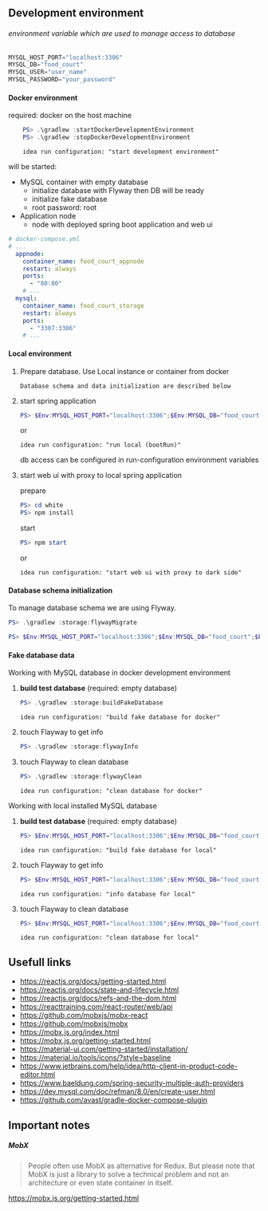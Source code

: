 
## Development environment

###### environment variable which are used to manage access to database 
```powershell
MYSQL_HOST_PORT="localhost:3306" 
MYSQL_DB="food_court"
MYSQL_USER="user_name"
MYSQL_PASSWORD="your_password"
```

#### Docker environment

required: docker on the host machine

```powershell
    PS> .\gradlew :startDockerDevelopmentEnvironment
    PS> .\gradlew :stopDockerDevelopmentEnvironment
```
```
    idea run configuration: "start development environment"
```
   
will be started:
- MySQL container with empty database
    - initialize database with Flyway then DB will be ready
    - initialize fake database
    - root password: root
- Application node
    - node with deployed spring boot application and web ui
    
```yaml
# docker-compose.yml
# ...
  appnode:
    container_name: food_court_appnode
    restart: always
    ports:
      - "80:80"
    # ...
  mysql:
    container_name: food_court_storage
    restart: always
    ports:
      - "3307:3306"
    # ...
```
    
#### Local environment

1) Prepare database. Use Local instance or container from docker
    ```
    Database schema and data initialization are described below
    ```
1) start spring application
    ```powershell
    PS> $Env:MYSQL_HOST_PORT="localhost:3306";$Env:MYSQL_DB="food_court";$Env:MYSQL_USER="user_name";$Env:MYSQL_PASSWORD="your_password"; PS> .\gradlew :dark:bootRun
    ```
    or
    ```
    idea run configuration: "run local (bootRun)"
    ```
    db access can be configured in run-configuration environment variables
    
1) start web ui with proxy to local spring application
    
    prepare
    ```powershell
    PS> cd white
    PS> npm install
    ```
    start
    ```powershell
    PS> npm start
    ```
    or 
    ```
    idea run configuration: "start web ui with proxy to dark side"
    ```

#### Database schema initialization 

To manage database schema we are using Flyway.

```powershell
PS> .\gradlew :storage:flywayMigrate
```

```powershell
PS> $Env:MYSQL_HOST_PORT="localhost:3306";$Env:MYSQL_DB="food_court";$Env:MYSQL_USER="user_name";$Env:MYSQL_PASSWORD="your_password"; PS> .\gradlew :storage:flywayMigrate
```

#### Fake database data

Working with MySQL database in docker development environment

1) **build test database** (required: empty database)
    ```powershell
    PS> .\gradlew :storage:buildFakeDatabase
    ```
    ```
    idea run configuration: "build fake database for docker"
    ```
1) touch Flayway to get info
    ```powershell
    PS> .\gradlew :storage:flywayInfo
    ```
1) touch Flayway to clean database
    ```powershell
    PS> .\gradlew :storage:flywayClean
    ```
    ```
    idea run configuration: "clean database for docker"
    ```

Working with local installed MySQL database

1) **build test database** (required: empty database)
    ```powershell
    PS> $Env:MYSQL_HOST_PORT="localhost:3306";$Env:MYSQL_DB="food_court";$Env:MYSQL_USER="user_name";$Env:MYSQL_PASSWORD="your_password"; .\gradlew :storage:buildFakeDatabase
    ```
    ```
    idea run configuration: "build fake database for local"
    ```
1) touch Flayway to get info
    ```powershell
    PS> $Env:MYSQL_HOST_PORT="localhost:3306";$Env:MYSQL_DB="food_court";$Env:MYSQL_USER="user_name";$Env:MYSQL_PASSWORD="your_password"; .\gradlew :storage:flywayInfo
    ```
    ```
    idea run configuration: "info database for local"
    ```
1) touch Flayway to clean database
    ```powershell
    PS> $Env:MYSQL_HOST_PORT="localhost:3306";$Env:MYSQL_DB="food_court";$Env:MYSQL_USER="user_name";$Env:MYSQL_PASSWORD="your_password"; .\gradlew :storage:flywayClean
    ```
    ```
    idea run configuration: "clean database for local"
    ```

## Usefull links

- https://reactjs.org/docs/getting-started.html
- https://reactjs.org/docs/state-and-lifecycle.html
- https://reactjs.org/docs/refs-and-the-dom.html
- https://reacttraining.com/react-router/web/api
- https://github.com/mobxjs/mobx-react
- https://github.com/mobxjs/mobx
- https://mobx.js.org/index.html
- https://mobx.js.org/getting-started.html
- https://material-ui.com/getting-started/installation/
- https://material.io/tools/icons/?style=baseline
- https://www.jetbrains.com/help/idea/http-client-in-product-code-editor.html
- https://www.baeldung.com/spring-security-multiple-auth-providers
- https://dev.mysql.com/doc/refman/8.0/en/create-user.html
- https://github.com/avast/gradle-docker-compose-plugin

## Important notes

##### MobX

> People often use MobX as alternative for Redux. But please note that MobX is just a library to solve a technical problem and not an architecture or even state container in itself.

https://mobx.js.org/getting-started.html
